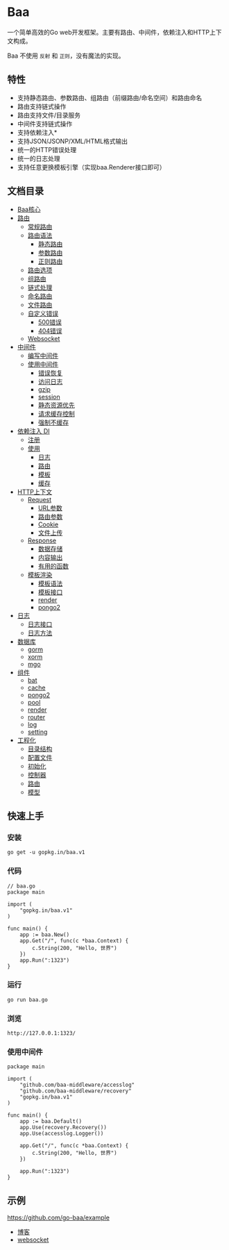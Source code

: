 # Baa

一个简单高效的Go web开发框架。主要有路由、中间件，依赖注入和HTTP上下文构成。

Baa 不使用 ``反射`` 和 ``正则``，没有魔法的实现。

## 特性

* 支持静态路由、参数路由、组路由（前缀路由/命名空间）和路由命名
* 路由支持链式操作
* 路由支持文件/目录服务
* 中间件支持链式操作
* 支持依赖注入*
* 支持JSON/JSONP/XML/HTML格式输出
* 统一的HTTP错误处理
* 统一的日志处理
* 支持任意更换模板引擎（实现baa.Renderer接口即可）

## 文档目录

* [Baa核心](https://github.com/go-baa/doc/tree/master/zh-CN/baa.md)
* [路由](https://github.com/go-baa/doc/tree/master/zh-CN/router.md)
    * [常规路由](https://github.com/go-baa/doc/tree/master/zh-CN/router.md#常规路由)
    * [路由语法](https://github.com/go-baa/doc/tree/master/zh-CN/router.md#路由语法)
        * [静态路由](https://github.com/go-baa/doc/tree/master/zh-CN/router.md#静态路由)
        * [参数路由](https://github.com/go-baa/doc/tree/master/zh-CN/router.md#参数路由)
        * [正则路由](https://github.com/go-baa/doc/tree/master/zh-CN/router.md#正则路由)
    * [路由选项](https://github.com/go-baa/doc/tree/master/zh-CN/router.md#路由选项)
    * [组路由](https://github.com/go-baa/doc/tree/master/zh-CN/router.md#组路由)
    * [链式处理](https://github.com/go-baa/doc/tree/master/zh-CN/router.md#链式处理)
    * [命名路由](https://github.com/go-baa/doc/tree/master/zh-CN/router.md#命名路由)
    * [文件路由](https://github.com/go-baa/doc/tree/master/zh-CN/router.md#文件路由)
    * [自定义错误](https://github.com/go-baa/doc/tree/master/zh-CN/router.md#自定义错误)
        * [500错误](https://github.com/go-baa/doc/tree/master/zh-CN/router.md#500错误)
        * [404错误](https://github.com/go-baa/doc/tree/master/zh-CN/router.md#404错误)
    * [Websocket](https://github.com/go-baa/doc/tree/master/zh-CN/router.md#websocket)
* [中间件](https://github.com/go-baa/doc/tree/master/zh-CN/middleware.md)
    * [编写中间件](https://github.com/go-baa/doc/blob/master/zh-CN/middleware.md#编写中间件)
    * [使用中间件](https://github.com/go-baa/doc/blob/master/zh-CN/middleware.md#使用中间件)
        * [错误恢复](https://github.com/go-baa/doc/blob/master/zh-CN/middleware/recovery.md)
        * [访问日志](https://github.com/go-baa/doc/blob/master/zh-CN/middleware/accesslog.md)
        * [gzip](https://github.com/go-baa/doc/blob/master/zh-CN/middleware/gzip.md)
        * [session](https://github.com/go-baa/doc/blob/master/zh-CN/middleware/session.md)
        * [静态资源优先](https://github.com/go-baa/doc/blob/master/zh-CN/middleware/static.md)
        * [请求缓存控制](https://github.com/go-baa/doc/blob/master/zh-CN/middleware/requestcache.md)
        * [强制不缓存](https://github.com/go-baa/doc/blob/master/zh-CN/middleware/nocache.md)
* [依赖注入 DI](https://github.com/go-baa/doc/tree/master/zh-CN/di.md)
    * [注册](https://github.com/go-baa/doc/tree/master/zh-CN/di.md#注册)
    * [使用](https://github.com/go-baa/doc/tree/master/zh-CN/di.md#使用)
        * [日志](https://github.com/go-baa/doc/tree/master/zh-CN/di.md#日志)
        * [路由](https://github.com/go-baa/doc/tree/master/zh-CN/di.md#路由)
        * [模板](https://github.com/go-baa/doc/tree/master/zh-CN/di.md#模板)
        * [缓存](https://github.com/go-baa/doc/tree/master/zh-CN/component/cache.md)
* [HTTP上下文](https://github.com/go-baa/doc/tree/master/zh-CN/context.md)
    * [Request](https://github.com/go-baa/doc/tree/master/zh-CN/context.md#request)
        * [URL参数](https://github.com/go-baa/doc/blob/master/zh-CN/context.md#url参数)
        * [路由参数](https://github.com/go-baa/doc/tree/master/zh-CN/context.md#路由参数)
        * [Cookie](https://github.com/go-baa/doc/tree/master/zh-CN/context.md#cookie)
        * [文件上传](https://github.com/go-baa/doc/tree/master/zh-CN/context.md#文件上传)
    * [Response](https://github.com/go-baa/doc/tree/master/zh-CN/context.md#response)
        * [数据存储](https://github.com/go-baa/doc/tree/master/zh-CN/context.md#数据存储)
        * [内容输出](https://github.com/go-baa/doc/tree/master/zh-CN/context.md#内容输出)
        * [有用的函数](https://github.com/go-baa/doc/tree/master/zh-CN/context.md#有用的函数)
    * [模板渲染](https://github.com/go-baa/doc/tree/master/zh-CN/context.md#模板渲染)
        * [模板语法](https://github.com/go-baa/doc/tree/master/zh-CN/context.md#模板语法)
        * [模板接口](https://github.com/go-baa/doc/tree/master/zh-CN/context.md#模板接口)
        * [render](https://github.com/go-baa/doc/tree/master/zh-CN/component/render.md)
        * [pongo2](https://github.com/go-baa/doc/tree/master/zh-CN/component/pongo2.md)
* [日志](https://github.com/go-baa/doc/tree/master/zh-CN/log.md)
    * [日志接口](https://github.com/go-baa/doc/tree/master/zh-CN/log.md#日志接口)
    * [日志方法](https://github.com/go-baa/doc/tree/master/zh-CN/log.md#日志方法)
* [数据库](https://github.com/go-baa/doc/tree/master/zh-CN/database.md)
    * [gorm](http://jinzhu.me/gorm/)
    * [xorm](http://xorm.io/)
    * [mgo](https://labix.org/mgo)
* [组件](https://github.com/go-baa/doc/tree/master/zh-CN/component.md)
    * [bat](https://github.com/go-baa/doc/tree/master/zh-CN/component/bat.md)
    * [cache](https://github.com/go-baa/doc/tree/master/zh-CN/component/cache.md)
    * [pongo2](https://github.com/go-baa/doc/tree/master/zh-CN/component/pongo2.md)
    * [pool](https://github.com/go-baa/doc/tree/master/zh-CN/component/pool.md)
    * [render](https://github.com/go-baa/doc/tree/master/zh-CN/component/render.md)
    * [router](https://github.com/go-baa/doc/tree/master/zh-CN/component/router.md)
    * [log](https://github.com/go-baa/doc/tree/master/zh-CN/component/log.md)
    * [setting](https://github.com/go-baa/doc/tree/master/zh-CN/component/setting.md)
* [工程化](https://github.com/go-baa/doc/tree/master/zh-CN/project.md)
    * [目录结构](#)
    * [配置文件](#)
    * [初始化](#)
    * [控制器](#)
    * [路由](#)
    * [模型](#)


## 快速上手

### 安装

```
go get -u gopkg.in/baa.v1
```

### 代码

```
// baa.go
package main

import (
    "gopkg.in/baa.v1"
)

func main() {
    app := baa.New()
    app.Get("/", func(c *baa.Context) {
        c.String(200, "Hello, 世界")
    })
    app.Run(":1323")
}
```

### 运行

```
go run baa.go
```

### 浏览

```
http://127.0.0.1:1323/
```

### 使用中间件

```
package main

import (
	"github.com/baa-middleware/accesslog"
	"github.com/baa-middleware/recovery"
	"gopkg.in/baa.v1"
)

func main() {
	app := baa.Default()
	app.Use(recovery.Recovery())
	app.Use(accesslog.Logger())

	app.Get("/", func(c *baa.Context) {
		c.String(200, "Hello, 世界")
	})

	app.Run(":1323")
}
```

## 示例

https://github.com/go-baa/example

* [博客](https://github.com/go-baa/example/tree/master/blog)
* [websocket](http://github.com/go-baa/example/tree/master/websocket)
